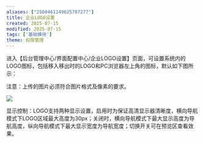 ```yaml
---
aliases: ["2500461149625707277"]
title: 企业LOGO设置
created: 2025-07-15
modified: 2025-07-15
tags: ['基础模块']
theme: 权限管理
---
```


进入【后台管理中心/界面配置中心/企业LOGO设置】页面，可设置系统内的LOGO图标，包括移入移出时的LOGO和PC浏览器左上角的图标，默认如下图所示：

注意：上传的图片必须符合图片格式及像素的要求。

![](https://myhelpdoc.oss-cn-heyuan.aliyuncs.com/mdimages/faf8d9e4f2384fb549db45d397c9504a.jpg)

显示控制：LOGO支持两种显示设置，启用时为保证高清显示器清晰度，横向导航模式下LOGO区域最大高度为30px；关闭时，横向导航模式下最大显示高度为导航高度，纵向导航模式下最大显示宽度为导航宽度；切换开关可在预览区查看效果。

